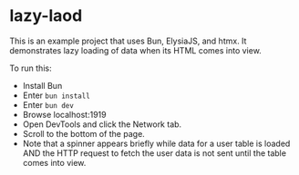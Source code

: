 # lazy-laod

This is an example project that uses Bun, ElysiaJS, and htmx.
It demonstrates lazy loading of data when its HTML comes into view.

To run this:

- Install Bun
- Enter `bun install`
- Enter `bun dev`
- Browse localhost:1919
- Open DevTools and click the Network tab.
- Scroll to the bottom of the page.
- Note that a spinner appears briefly
  while data for a user table is loaded
  AND the HTTP request to fetch the user data
  is not sent until the table comes into view.
